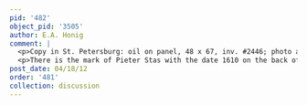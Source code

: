 ```yaml
---
pid: '482'
object_pid: '3505'
author: E.A. Honig
comment: |
  <p>Copy in St. Petersburg: oil on panel, 48 x 67, inv. #2446; photo at RKD, box L6 as by Jan the Elder. Ertz has attributed that work to Jan the Younger (Ertz 1984, cat. #23); surely it is in fact simply a studio version of the present work. </p>
  <p>There is the mark of Pieter Stas with the date 1610 on the back of the copper panel.</p>
post_date: 04/18/12
order: '481'
collection: discussion
---
```

